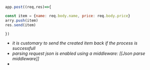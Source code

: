```js
app.post((req,res)=>{

const item = {name: req.body.name, price: req.body.price}
arry.push(item)
res.send(item)

})
```

- *it is customary to send the created item back if the process is successfull*
- *parsing request json is enabled using a middleware: [[Json parse middleware]]*
- 